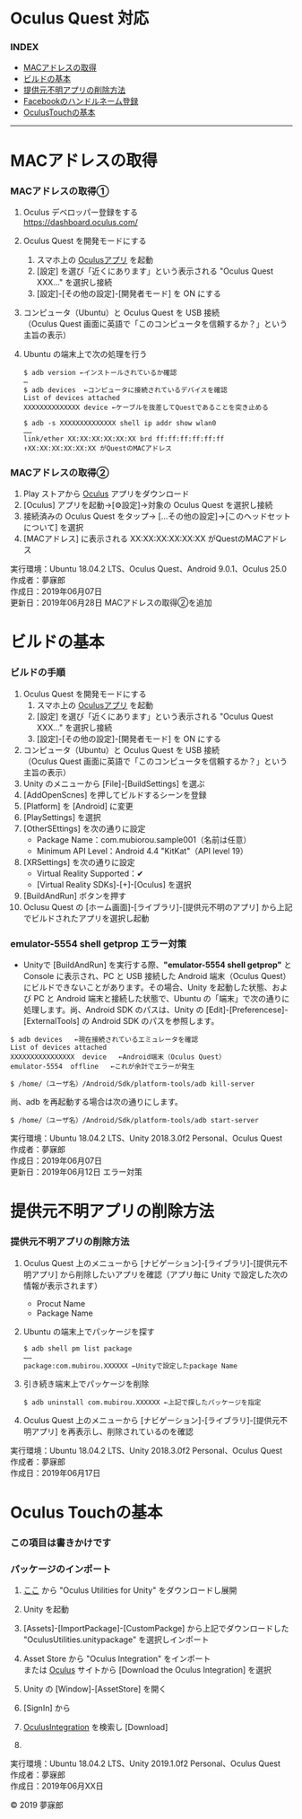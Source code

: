 # Oculus Quest 対応

### <b>INDEX</b>

* [MACアドレスの取得](#MACアドレスの取得)
* [ビルドの基本](#ビルドの基本)
* [提供元不明アプリの削除方法](#提供元不明アプリの削除方法)
* [Facebookのハンドルネーム登録](#Facebookのハンドルネーム登録)
* [OculusTouchの基本](#OculusTouchの基本)
***


<a name="MACアドレスの取得"></a>
# <b>MACアドレスの取得</b>

### MACアドレスの取得①

1. Oculus デベロッパー登録をする  
    https://dashboard.oculus.com/

1. Oculus Quest を開発モードにする  
    1. スマホ上の [Oculusアプリ](https://bit.ly/2KuxKEu) を起動
    1. [設定] を選び「近くにあります」という表示される "Oculus Quest XXX…" を選択し接続
    1. [設定]-[その他の設定]-[開発者モード] を ON にする

1. コンピュータ（Ubuntu）と Oculus Quest を USB 接続  
    （Oculus Quest 画面に英語で「このコンピュータを信頼するか？」という主旨の表示）

1. Ubuntu の端末上で次の処理を行う  
    ```
    $ adb version ←インストールされているか確認
    …
    $ adb devices  ←コンピュータに接続されているデバイスを確認
    List of devices attached
    XXXXXXXXXXXXXX device ←ケーブルを抜差してQuestであることを突き止める

    $ adb -s XXXXXXXXXXXXXX shell ip addr show wlan0
    ……
    link/ether XX:XX:XX:XX:XX:XX brd ff:ff:ff:ff:ff:ff
    ↑XX:XX:XX:XX:XX:XX がQuestのMACアドレス
    ```

### MACアドレスの取得②

1. Play ストアから [Oculus](https://play.google.com/store/apps/details?id=com.oculus.twilight) アプリをダウンロード
1. [Oculus] アプリを起動→[⚙設定]→対象の Oculus Quest を選択し接続
1. 接続済みの Oculus Quest をタップ→ [...その他の設定]→[このヘッドセットについて] を選択
1. [MACアドレス] に表示される XX:XX:XX:XX:XX:XX がQuestのMACアドレス

実行環境：Ubuntu 18.04.2 LTS、Oculus Quest、Android 9.0.1、Oculus 25.0  
作成者：夢寐郎  
作成日：2019年06月07日  
更新日：2019年06月28日 MACアドレスの取得②を追加  


<a name="ビルドの基本"></a>
# <b>ビルドの基本</b>

### ビルドの手順

1. Oculus Quest を開発モードにする  
    1. スマホ上の [Oculusアプリ](https://bit.ly/2KuxKEu) を起動
    1. [設定] を選び「近くにあります」という表示される "Oculus Quest XXX…" を選択し接続
    1. [設定]-[その他の設定]-[開発者モード] を ON にする
1. コンピュータ（Ubuntu）と Oculus Quest を USB 接続  
    （Oculus Quest 画面に英語で「このコンピュータを信頼するか？」という主旨の表示）
1. Unity のメニューから [File]-[BuildSettings] を選ぶ
1. [AddOpenScnes] を押してビルドするシーンを登録
1. [Platform] を [Android] に変更
1. [PlaySettings] を選択
1. [OtherSEttings] を次の通りに設定  
    * Package Name：com.mubiorou.sample001（名前は任意）
    * Minimum API Level：Android 4.4 "KitKat"（API level 19）
1. [XRSettings] を次の通りに設定
    * Virtual Reality Supported：✔
    * [Virtual Reality SDKs]-[+]-[Oculus] を選択
1. [BuildAndRun] ボタンを押す
1. Oclusu Quest の [ホーム画面]-[ライブラリ]-[提供元不明のアプリ] から上記でビルドされたアプリを選択し起動  

### emulator-5554 shell getprop エラー対策

* Unityで [BuildAndRun] を実行する際、<b>"emulator-5554 shell getprop"</b> と Console に表示され、PC と USB 接続した Android 端末（Oculus Quest）にビルドできないことがあります。その場合、Unity を起動した状態、および PC と Android 端末と接続した状態で、Ubuntu の「端末」で次の通りに処理します。尚、Android SDK のパスは、Unity の [Edit]-[Preferencese]-[ExternalTools] の Android SDK のパスを参照します。

```
$ adb devices   ←現在接続されているエミュレータを確認
List of devices attached
XXXXXXXXXXXXXXXX  device   ←Android端末（Oculus Quest）
emulator-5554  offline   ←これが余計でエラーが発生

$ /home/（ユーザ名）/Android/Sdk/platform-tools/adb kill-server
```

尚、adb を再起動する場合は次の通りにします。

```
$ /home/（ユーザ名）/Android/Sdk/platform-tools/adb start-server
```

実行環境：Ubuntu 18.04.2 LTS、Unity 2018.3.0f2 Personal、Oculus Quest  
作成者：夢寐郎  
作成日：2019年06月07日  
更新日：2019年06月12日 エラー対策


<a name="提供元不明アプリの削除方法"></a>
# <b>提供元不明アプリの削除方法</b>

### 提供元不明アプリの削除方法

1. Oculus Quest 上のメニューから [ナビゲーション]-[ライブラリ]-[提供元不明アプリ] から削除したいアプリを確認（アプリ毎に Unity で設定した次の情報が表示されます）  
    * Procut Name
    * Package Name  

1. Ubuntu の端末上でパッケージを探す  
    ```
    $ adb shell pm list package
    ……
    package:com.mubirou.XXXXXX ←Unityで設定したpackage Name

1. 引き続き端末上でパッケージを削除
    ```
    $ adb uninstall com.mubirou.XXXXXX ←上記で探したパッケージを指定
    ```

1. Oculus Quest 上のメニューから [ナビゲーション]-[ライブラリ]-[提供元不明アプリ] を再表示し、削除されているのを確認


実行環境：Ubuntu 18.04.2 LTS、Unity 2018.3.0f2 Personal、Oculus Quest  
作成者：夢寐郎  
作成日：2019年06月17日  


<a name="OculusTouchの基本"></a>
# <b>Oculus Touchの基本</b>

### この項目は書きかけです

### パッケージのインポート

1. [ここ](https://developer.oculus.com/downloads/package/oculus-utilities-for-unity-5/) から "Oculus Utilities for Unity" をダウンロードし展開
1. Unity を起動
1. [Assets]-[ImportPackage]-[CustomPackge] から上記でダウンロードした "OculusUtilities.unitypackage" を選択しインポート

1. Asset Store から "Oculus Integration" をインポート  
    または [Oculus](https://developer.oculus.com/downloads/package/unity-integration/) サイトから [Download the Oculus Integration] を選択


1. Unity の [Window]-[AssetStore] を開く
1. [SignIn] から
1. [OculusIntegration](https://assetstore.unity.com/packages/tools/integration/oculus-integration-82022) を検索し [Download]
1. 

実行環境：Ubuntu 18.04.2 LTS、Unity 2019.1.0f2 Personal、Oculus Quest  
作成者：夢寐郎  
作成日：2019年06月XX日  

© 2019 夢寐郎